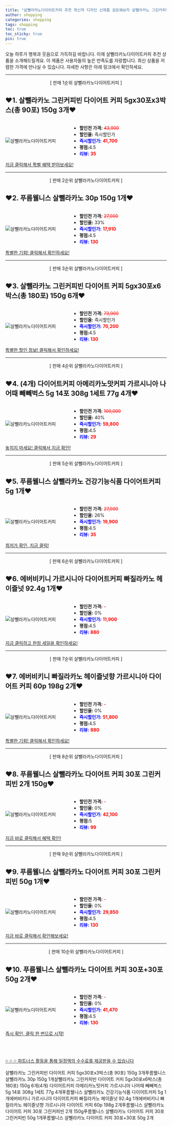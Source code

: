 ```yaml
---
title: "살뺄라카노다이어트커피 추천 혁신적 디자인 신제품 검토해보자 살뺄라카노 그린커피빈 다이어트 커피 5gx30포x3박스(총"
author: shopping
categories: shopping
tags: shopping
toc: true
toc_sticky: true
pin: true
---
```

오늘 하루가 행복과 웃음으로 가득하길 바랍니다. 이제 살뺄라카노다이어트커피 추천 상품을 소개해드릴게요. 이 제품은 사용자들의 높은 만족도를 자랑합니다. 최신 상품을 저렴한 가격에 만나실 수 있습니다. 자세한 사항은 아래 링크에서 확인하세요.

---
<p class="toplist" style="margin: 0 auto; display: block; width: fit-content;">[ 판매 1순위 살뺄라카노다이어트커피 ]</p>

<h2><strong>❤️1. 살뺄라카노 그린커피빈 다이어트 커피 5gx30포x3박스(총 90포) 150g 3개❤️</strong></h2>

<div style="display: flex; align-items: center;">
    <div style="flex: 0.4;">
        <img src="https://thumbnail7.coupangcdn.com/thumbnails/remote/230x230ex/image/vendor_inventory/bb16/dde3b1ffc8faaba0d048fc1488c5cfc387f45f6d962eae656f8da4c78291.jpg" alt="살뺄라카노다이어트커피" style="max-width: 100%;">
    </div>
    <div style="flex: 0.6; margin-left: 10px;">
        <ul>
            <li><strong>할인전 가격:</strong> <del style="color: red;">43,900</del></li>
            <li><strong>할인율:</strong> 즉시할인가</li>
            <li><span style='color:blue'><strong>즉시할인가:</strong></span> <span style='color:red'><strong>41,700</strong></span></li>
            <li><strong>평점:</strong>4.5</li>
            <li><span style='color:blue'><strong>리뷰:</strong></span> <span style='color:red'><strong>35</strong></span></li>
        </ul>
    </div>
</div>
<div class="center">
    <a href="https://selin100587.github.io?lptag=AF9450613&subid=githubio&pageKey=8203779903&traceid=V0-153&itemId=22496361326&vendorItemId=89538519006" class="myButton">
        지금 클릭해서 특별 혜택 받아보세요!
    </a>
</div>


---
<p class="toplist" style="margin: 0 auto; display: block; width: fit-content;">[ 판매 2순위 살뺄라카노다이어트커피 ]</p>

<h2><strong>❤️2. 푸름웰니스 살뺄라카노 30p 150g 1개❤️</strong></h2>

<div style="display: flex; align-items: center;">
    <div style="flex: 0.4;">
        <img src="https://thumbnail8.coupangcdn.com/thumbnails/remote/230x230ex/image/retail/images/2023/07/25/16/8/a7702456-73d4-4618-a4a0-9e4488288d8f.jpg" alt="살뺄라카노다이어트커피" style="max-width: 100%;">
    </div>
    <div style="flex: 0.6; margin-left: 10px;">
        <ul>
            <li><strong>할인전 가격:</strong> <del style="color: red;">27,000</del></li>
            <li><strong>할인율:</strong> 33%</li>
            <li><span style='color:blue'><strong>즉시할인가:</strong></span> <span style='color:red'><strong>17,910</strong></span></li>
            <li><strong>평점:</strong>4.5</li>
            <li><span style='color:blue'><strong>리뷰:</strong></span> <span style='color:red'><strong>130</strong></span></li>
        </ul>
    </div>
</div>
<div class="center">
    <a href="https://selin100587.github.io?lptag=AF9450613&subid=githubio&pageKey=7393094689&traceid=V0-153&itemId=18180795434&vendorItemId=86683994544" class="myButton">
        특별한 기회! 클릭해서 확인하세요!
    </a>
</div>


---
<p class="toplist" style="margin: 0 auto; display: block; width: fit-content;">[ 판매 3순위 살뺄라카노다이어트커피 ]</p>

<h2><strong>❤️3. 살뺄라카노 그린커피빈 다이어트 커피 5gx30포x6박스(총 180포) 150g 6개❤️</strong></h2>

<div style="display: flex; align-items: center;">
    <div style="flex: 0.4;">
        <img src="https://thumbnail6.coupangcdn.com/thumbnails/remote/230x230ex/image/vendor_inventory/b909/d298aaad6ab554c812edec30d35e5fbcaa83a7635f6a26257932fe474221.jpg" alt="살뺄라카노다이어트커피" style="max-width: 100%;">
    </div>
    <div style="flex: 0.6; margin-left: 10px;">
        <ul>
            <li><strong>할인전 가격:</strong> <del style="color: red;">73,900</del></li>
            <li><strong>할인율:</strong> 즉시할인가</li>
            <li><span style='color:blue'><strong>즉시할인가:</strong></span> <span style='color:red'><strong>70,200</strong></span></li>
            <li><strong>평점:</strong>4.5</li>
            <li><span style='color:blue'><strong>리뷰:</strong></span> <span style='color:red'><strong>130</strong></span></li>
        </ul>
    </div>
</div>
<div class="center">
    <a href="https://selin100587.github.io?lptag=AF9450613&subid=githubio&pageKey=7393094689&traceid=V0-153&itemId=22496361892&vendorItemId=89538519654" class="myButton">
        특별한 할인 정보! 클릭해서 확인하세요!
    </a>
</div>


---
<p class="toplist" style="margin: 0 auto; display: block; width: fit-content;">[ 판매 4순위 살뺄라카노다이어트커피 ]</p>

<h2><strong>❤️4. (4개) 다이어트커피 아메리카노맛커피 가르시니아 나어때 빼빼벅스 5g 14포 308g 1세트 77g 4개❤️</strong></h2>

<div style="display: flex; align-items: center;">
    <div style="flex: 0.4;">
        <img src="https://thumbnail9.coupangcdn.com/thumbnails/remote/230x230ex/image/vendor_inventory/e22c/bb0a4d20907e3719571283ed9cbd28cf952690d4b83f107e3fe48c34f7dc.jpg" alt="살뺄라카노다이어트커피" style="max-width: 100%;">
    </div>
    <div style="flex: 0.6; margin-left: 10px;">
        <ul>
            <li><strong>할인전 가격:</strong> <del style="color: red;">100,000</del></li>
            <li><strong>할인율:</strong> 40%</li>
            <li><span style='color:blue'><strong>즉시할인가:</strong></span> <span style='color:red'><strong>59,800</strong></span></li>
            <li><strong>평점:</strong>4.5</li>
            <li><span style='color:blue'><strong>리뷰:</strong></span> <span style='color:red'><strong>29</strong></span></li>
        </ul>
    </div>
</div>
<div class="center">
    <a href="https://selin100587.github.io?lptag=AF9450613&subid=githubio&pageKey=8235939098&traceid=V0-153&itemId=23706439892&vendorItemId=82676944049" class="myButton">
        놓치지 마세요! 클릭해서 지금 확인!
    </a>
</div>


---
<p class="toplist" style="margin: 0 auto; display: block; width: fit-content;">[ 판매 5순위 살뺄라카노다이어트커피 ]</p>

<h2><strong>❤️5. 푸름웰니스 살뺄라카노 건강기능식품 다이어트커피 5g 1개❤️</strong></h2>

<div style="display: flex; align-items: center;">
    <div style="flex: 0.4;">
        <img src="https://thumbnail10.coupangcdn.com/thumbnails/remote/230x230ex/image/vendor_inventory/6dea/b8b2d2e9be308bc1cd9e230d9f0726b02321bf159bd7dbdeb15f99a45c6a.jpg" alt="살뺄라카노다이어트커피" style="max-width: 100%;">
    </div>
    <div style="flex: 0.6; margin-left: 10px;">
        <ul>
            <li><strong>할인전 가격:</strong> <del style="color: red;">27,000</del></li>
            <li><strong>할인율:</strong> 26%</li>
            <li><span style='color:blue'><strong>즉시할인가:</strong></span> <span style='color:red'><strong>19,900</strong></span></li>
            <li><strong>평점:</strong>4.5</li>
            <li><span style='color:blue'><strong>리뷰:</strong></span> <span style='color:red'><strong>35</strong></span></li>
        </ul>
    </div>
</div>
<div class="center">
    <a href="https://selin100587.github.io?lptag=AF9450613&subid=githubio&pageKey=8203779903&traceid=V0-153&itemId=19791626759&vendorItemId=85329820414" class="myButton">
        최저가 확인, 지금 클릭!
    </a>
</div>


---
<p class="toplist" style="margin: 0 auto; display: block; width: fit-content;">[ 판매 6순위 살뺄라카노다이어트커피 ]</p>

<h2><strong>❤️6. 에버비키니 가르시니아 다이어트커피 빠질라카노 헤이즐넛 92.4g 1개❤️</strong></h2>

<div style="display: flex; align-items: center;">
    <div style="flex: 0.4;">
        <img src="https://thumbnail9.coupangcdn.com/thumbnails/remote/230x230ex/image/vendor_inventory/b4e5/bce5ca37959272ffcc922608518c8aa477005bed5850e0b523e16441f315.jpg" alt="살뺄라카노다이어트커피" style="max-width: 100%;">
    </div>
    <div style="flex: 0.6; margin-left: 10px;">
        <ul>
            <li><strong>할인전 가격:</strong> <del style="color: red;">-</del></li>
            <li><strong>할인율:</strong> 0%</li>
            <li><span style='color:blue'><strong>즉시할인가:</strong></span> <span style='color:red'><strong>11,900</strong></span></li>
            <li><strong>평점:</strong>4.5</li>
            <li><span style='color:blue'><strong>리뷰:</strong></span> <span style='color:red'><strong>880</strong></span></li>
        </ul>
    </div>
</div>
<div class="center">
    <a href="https://selin100587.github.io?lptag=AF9450613&subid=githubio&pageKey=6661291773&traceid=V0-153&itemId=21692432811&vendorItemId=88742199403" class="myButton">
        지금 클릭하고 한정 세일을 확인하세요!
    </a>
</div>


---
<p class="toplist" style="margin: 0 auto; display: block; width: fit-content;">[ 판매 7순위 살뺄라카노다이어트커피 ]</p>

<h2><strong>❤️7. 에버비키니 빠질라카노 헤이즐넛향 가르시니아 다이어트 커피 60p 198g 2개❤️</strong></h2>

<div style="display: flex; align-items: center;">
    <div style="flex: 0.4;">
        <img src="https://thumbnail8.coupangcdn.com/thumbnails/remote/230x230ex/image/retail/images/1749517314999983-778321d3-20d1-4712-acf4-556d55ae956c.jpg" alt="살뺄라카노다이어트커피" style="max-width: 100%;">
    </div>
    <div style="flex: 0.6; margin-left: 10px;">
        <ul>
            <li><strong>할인전 가격:</strong> <del style="color: red;">-</del></li>
            <li><strong>할인율:</strong> 0%</li>
            <li><span style='color:blue'><strong>즉시할인가:</strong></span> <span style='color:red'><strong>51,800</strong></span></li>
            <li><strong>평점:</strong>4.5</li>
            <li><span style='color:blue'><strong>리뷰:</strong></span> <span style='color:red'><strong>880</strong></span></li>
        </ul>
    </div>
</div>
<div class="center">
    <a href="https://selin100587.github.io?lptag=AF9450613&subid=githubio&pageKey=6661291773&traceid=V0-153&itemId=19725067643&vendorItemId=86829123940" class="myButton">
        특별한 기회! 클릭해서 확인하세요!
    </a>
</div>


---
<p class="toplist" style="margin: 0 auto; display: block; width: fit-content;">[ 판매 8순위 살뺄라카노다이어트커피 ]</p>

<h2><strong>❤️8. 푸름웰니스 살뺄라카노 다이어트 커피 30포 그린커피빈 2개 150g❤️</strong></h2>

<div style="display: flex; align-items: center;">
    <div style="flex: 0.4;">
        <img src="https://thumbnail10.coupangcdn.com/thumbnails/remote/230x230ex/image/vendor_inventory/b351/49c2e9968d1391cce0c337eef6f470f3c25d7dffbb0d77d136f8e24cb6c5.png" alt="살뺄라카노다이어트커피" style="max-width: 100%;">
    </div>
    <div style="flex: 0.6; margin-left: 10px;">
        <ul>
            <li><strong>할인전 가격:</strong> <del style="color: red;">-</del></li>
            <li><strong>할인율:</strong> 0%</li>
            <li><span style='color:blue'><strong>즉시할인가:</strong></span> <span style='color:red'><strong>42,100</strong></span></li>
            <li><strong>평점:</strong>5</li>
            <li><span style='color:blue'><strong>리뷰:</strong></span> <span style='color:red'><strong>99</strong></span></li>
        </ul>
    </div>
</div>
<div class="center">
    <a href="https://selin100587.github.io?lptag=AF9450613&subid=githubio&pageKey=8213310426&traceid=V0-153&itemId=23583759944&vendorItemId=90609653295" class="myButton">
        지금 바로 클릭해서 혜택 확인!
    </a>
</div>


---
<p class="toplist" style="margin: 0 auto; display: block; width: fit-content;">[ 판매 9순위 살뺄라카노다이어트커피 ]</p>

<h2><strong>❤️9. 푸름웰니스 살뺄라카노 다이어트 커피 30포 그린커피빈 50g 1개❤️</strong></h2>

<div style="display: flex; align-items: center;">
    <div style="flex: 0.4;">
        <img src="https://thumbnail7.coupangcdn.com/thumbnails/remote/230x230ex/image/vendor_inventory/45e8/44791f902808a6b6d803fb16d04cc4b25e72e767bb11f0e6dd2591f2e11a.png" alt="살뺄라카노다이어트커피" style="max-width: 100%;">
    </div>
    <div style="flex: 0.6; margin-left: 10px;">
        <ul>
            <li><strong>할인전 가격:</strong> <del style="color: red;">-</del></li>
            <li><strong>할인율:</strong> 0%</li>
            <li><span style='color:blue'><strong>즉시할인가:</strong></span> <span style='color:red'><strong>29,850</strong></span></li>
            <li><strong>평점:</strong>4.5</li>
            <li><span style='color:blue'><strong>리뷰:</strong></span> <span style='color:red'><strong>130</strong></span></li>
        </ul>
    </div>
</div>
<div class="center">
    <a href="https://selin100587.github.io?lptag=AF9450613&subid=githubio&pageKey=7393094689&traceid=V0-153&itemId=23548415174&vendorItemId=90574487955" class="myButton">
        지금 바로 클릭해서 확인해보세요!
    </a>
</div>


---
<p class="toplist" style="margin: 0 auto; display: block; width: fit-content;">[ 판매 10순위 살뺄라카노다이어트커피 ]</p>

<h2><strong>❤️10. 푸름웰니스 살뺄라카노 다이어트 커피 30포+30포 50g 2개❤️</strong></h2>

<div style="display: flex; align-items: center;">
    <div style="flex: 0.4;">
        <img src="https://thumbnail8.coupangcdn.com/thumbnails/remote/230x230ex/image/vendor_inventory/ff96/c04d62a7f9a6cb51e17f3ea70841f7e8365b4844d5d4addedd9ec4d815fc.png" alt="살뺄라카노다이어트커피" style="max-width: 100%;">
    </div>
    <div style="flex: 0.6; margin-left: 10px;">
        <ul>
            <li><strong>할인전 가격:</strong> <del style="color: red;">-</del></li>
            <li><strong>할인율:</strong> 0%</li>
            <li><span style='color:blue'><strong>즉시할인가:</strong></span> <span style='color:red'><strong>41,470</strong></span></li>
            <li><strong>평점:</strong>4.5</li>
            <li><span style='color:blue'><strong>리뷰:</strong></span> <span style='color:red'><strong>130</strong></span></li>
        </ul>
    </div>
</div>
<div class="center">
    <a href="https://selin100587.github.io?lptag=AF9450613&subid=githubio&pageKey=7393094689&traceid=V0-153&itemId=22978125204&vendorItemId=90012099074" class="myButton">
        즉시 확인, 클릭 한 번으로 시작!
    </a>
</div>

<br><br><br>[💦 💦 💦 파트너스 활동을 통해 일정액의 수수료를 제공받을 수 있습니다](https://link.coupang.com/a/bcpT2c)<br><br>살뺄라카노 그린커피빈 다이어트 커피 5gx30포x3박스(총 90포) 150g 3개푸름웰니스 살뺄라카노 30p 150g 1개살뺄라카노 그린커피빈 다이어트 커피 5gx30포x6박스(총 180포) 150g 6개(4개) 다이어트커피 아메리카노맛커피 가르시니아 나어때 빼빼벅스 5g 14포 308g 1세트 77g 4개푸름웰니스 살뺄라카노 건강기능식품 다이어트커피 5g 1개에버비키니 가르시니아 다이어트커피 빠질라카노 헤이즐넛 92.4g 1개에버비키니 빠질라카노 헤이즐넛향 가르시니아 다이어트 커피 60p 198g 2개푸름웰니스 살뺄라카노 다이어트 커피 30포 그린커피빈 2개 150g푸름웰니스 살뺄라카노 다이어트 커피 30포 그린커피빈 50g 1개푸름웰니스 살뺄라카노 다이어트 커피 30포+30포 50g 2개